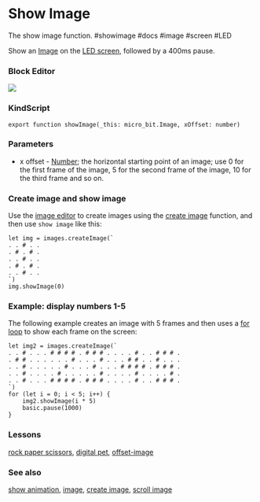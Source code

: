 # Show Image

The show image function. #showimage #docs #image #screen #LED

Show an [Image](/microbit/reference/image/image) on the [LED screen](/microbit/device/screen), followed by a 400ms pause.

### Block Editor

![](/static/mb/show-image-0.png)

### KindScript

```
export function showImage(_this: micro_bit.Image, xOffset: number)
```

### Parameters

* x offset - [Number](/microbit/reference/types/number); the horizontal starting point of an image; use 0 for the first frame of the image, 5 for the second frame of the image, 10 for the third frame and so on.

### Create image and show image

Use the [image editor](/microbit/reference/image/image) to create images using the [create image](/microbit/reference/image/create-image) function, and then use `show image` like this:

```
let img = images.createImage(`
. . # . .
. # . # .
. . # . .
. # . # .
. . # . .
`)
img.showImage(0)
```

### Example: display numbers 1-5

The following example creates an image with 5 frames and then uses a [for loop](/microbit/reference/loops/for) to show each frame on the screen:

```
let img2 = images.createImage(`
. . # . . . # # # # . # # # . . . . # . . # # # .
. # # . . . . . . # . . . # . . . # # . . # . . .
. . # . . . . . # . . . # . . . # # # # . # # # .
. . # . . . . # . . . . . # . . . . # . . . . # .
. . # . . . # # # # . # # # . . . . # . . # # # .
`)
for (let i = 0; i < 5; i++) {
    img2.showImage(i * 5)
    basic.pause(1000)
}
```

### Lessons

[rock paper scissors](/microbit/lessons/rock-paper-scissors), [digital pet](/microbit/lessons/digital-pet), [offset-image](/microbit/lessons/offset-image)

### See also

[show animation](/microbit/reference/basic/show-animation), [image](/microbit/reference/image/image), [create image](/microbit/reference/images/create-image), [scroll image](/microbit/reference/images/scroll-image)

